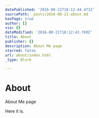 ```yaml
---
datePublished: '2016-08-21T18:12:44.471Z'
sourcePath: _posts/2016-08-21-about.md
hasPage: true
author: []
via: {}
dateModified: '2016-08-21T18:12:43.769Z'
title: About
publisher: {}
description: About Me page
starred: false
url: about/index.html
_type: Blurb

---
```

# About

About Me page

Here it is.